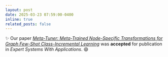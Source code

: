 ```yaml
---
layout: post
date: 2025-03-23 07:59:00-0400
inline: true
related_posts: false
---
```


:sparkles: Our paper [*Meta-Tuner: Meta-Trained Node-Specific Transformations for Graph Few-Shot Class-Incremental Learning*](https://www.sciencedirect.com/science/article/abs/pii/S0957417425019517) was **accepted** for publication in *Expert Systems With Applications*. :smile:
